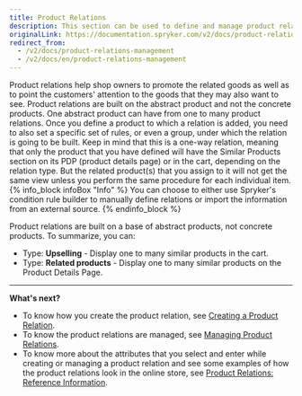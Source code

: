 ```yaml
---
title: Product Relations
description: This section can be used to define and manage product relations, set types of relations and assign related products in the Back Office.
originalLink: https://documentation.spryker.com/v2/docs/product-relations-management
redirect_from:
  - /v2/docs/product-relations-management
  - /v2/docs/en/product-relations-management
---
```


Product relations help shop owners to promote the related goods as well as to point the customers' attention to the goods that they may also want to see.
Product relations are built on the abstract product and not the concrete products. One abstract product can have from one to many product relations. Once you define a product to which a relation is added, you need to also set a specific set of rules, or even a group, under which the relation is going to be built. Keep in mind that this is a one-way relation, meaning that only the product that you have defined will have the Similar Products section on its PDP (product details page) or in the cart, depending on the relation type. But the related product(s) that you assign to it will not get the same view unless you perform the same procedure for each individual item. 
{% info_block infoBox "Info" %}
You can choose to either use Spryker's condition rule builder to manually define relations or import the information from an external source.
{% endinfo_block %}

Product relations are built on a base of abstract products, not concrete products.
To summarize, you can:
* Type: **Upselling** - Display one to many similar products in the cart.
* Type: **Related products** - Display one to many similar products on the Product Details Page.
***
**What's next?**

* To know how you create the product relation, see [Creating a Product Relation](/docs/scos/user/user-guides/201903.0/back-office-user-guide/products/product-relations/creating-a-product-relation.html).
* To know the product relations are managed, see [Managing Product Relations](/docs/scos/user/user-guides/201903.0/back-office-user-guide/products/product-relations/managing-product-relations.html).
* To know more about the attributes that you select and enter while creating or managing a product relation and see some examples of how the product relations look in the online store, see [Product Relations: Reference Information](/docs/scos/user/user-guides/201903.0/back-office-user-guide/products/product-relations/references/product-relations-reference-information.html).
